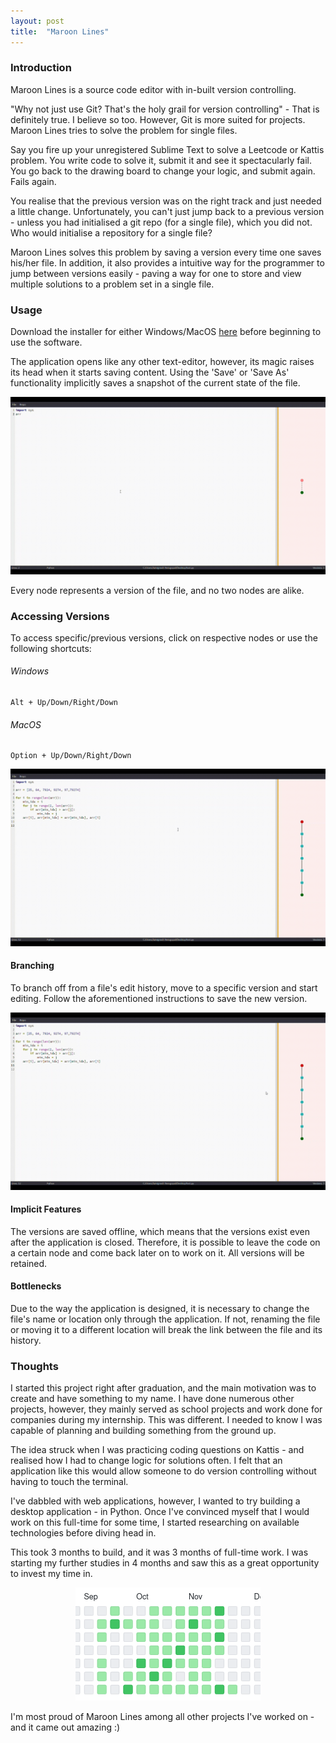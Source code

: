 ```yaml
---
layout: post
title:  "Maroon Lines"
---
```


### Introduction  
Maroon Lines is a source code editor with in-built version controlling.  
  
"Why not just use Git? That's the holy grail for version controlling" - That is definitely true. I believe so too. However, Git is more suited for projects. Maroon Lines tries to solve the problem for single files.   
  
Say you fire up your unregistered Sublime Text to solve a Leetcode or Kattis problem. You write code to solve it, submit it and see it spectacularly fail. You go back to the drawing board to change your logic, and submit again. Fails again. 

You realise that the previous version was on the right track and just needed a little change. Unfortunately, you can't just jump back to a previous version - unless you had initialised a git repo (for a single file), which you did not. Who would initialise a repository for a single file?  
  
Maroon Lines solves this problem by saving a version every time one saves his/her file. In addition, it also provides a intuitive way for the programmer to jump between versions easily - paving a way for one to store and view multiple solutions to a problem set in a single file.

### Usage
Download the installer for either Windows/MacOS <a href=https://github.com/jaivigneshvenugopal/maroon-lines/releases>here</a> before beginning to use the software.

The application opens like any other text-editor, however, its magic raises its head when it starts saving content. Using the 'Save' or 'Save As' functionality implicitly saves a snapshot of the current state of the file.

<img src="/assets/img/1.gif">

Every node represents a version of the file, and no two nodes are alike.

### Accessing Versions
To access specific/previous versions, click on respective nodes or use the following shortcuts:
###### Windows
```
Alt + Up/Down/Right/Down 
```
###### MacOS
```
Option + Up/Down/Right/Down
```
<img src="/assets/img/2.gif">

#### Branching
To branch off from a file's edit history, move to a specific version and start editing. Follow the aforementioned instructions to save the new version.

<img src="/assets/img/3.gif">

#### Implicit Features
The versions are saved offline, which means that the versions exist even after the application is closed. Therefore, it is possible to leave the code on a certain node and come back later on to work on it. All versions will be retained.

#### Bottlenecks
Due to the way the application is designed, it is necessary to change the file's name or location only through the application. If not, renaming the file or moving it to a different location will break the link between the file and its history.

### Thoughts
I started this project right after graduation, and the main motivation was to create and have something to my name. I have done numerous other projects, however, they mainly served as school projects and work done for companies during my internship. This was different. I needed to know I was capable of planning and building something from the ground up. 

The idea struck when I was practicing coding questions on Kattis - and realised how I had to change logic for solutions often. I felt that an application like this would allow someone to do version controlling without having to touch the terminal.

I've dabbled with web applications, however, I wanted to try building a desktop application - in Python. Once I've convinced myself that I would work on this full-time for some time, I started researching on available technologies before diving head in.

This took 3 months to build, and it was 3 months of full-time work. I was starting my further studies in 4 months and saw this as a great opportunity to invest my time in. 
<p align="center">
<img src="assets/img/1.png">
</p>

I'm most proud of Maroon Lines among all other projects I've worked on - and it came out amazing :)
